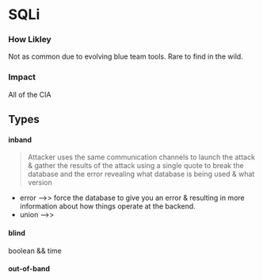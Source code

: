 # SQLi

### How Likley
Not as common due to evolving blue team tools. Rare to find in the wild.

### Impact
All of the CIA 

## Types

#### inband
  > Attacker uses the same communication channels to launch the attack & gather the results of the attack
> using a single quote to break the database and the error revealing what database is being used & what version
- error -->> force the database to give you an error & resulting in more information about how things operate at the backend.  
- union -->> 
  
      

#### blind
  boolean && time    


#### out-of-band

 
